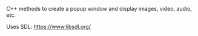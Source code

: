 C++ methods to create a popup window and display images, video, audio, etc.

Uses SDL: https://www.libsdl.org/
